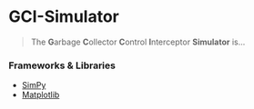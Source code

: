 GCI-Simulator
===

> The **G**arbage **C**ollector **C**ontrol **I**nterceptor **Simulator** is...

### Frameworks & Libraries 
* [SimPy](https://simpy.readthedocs.io/en/latest/index.html)
* [Matplotlib](https://matplotlib.org)
